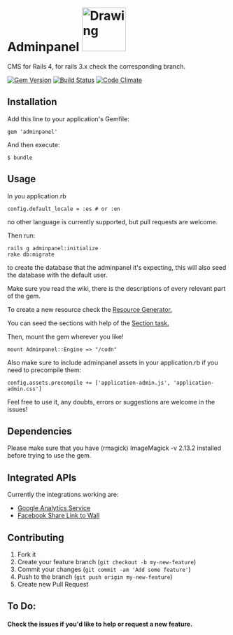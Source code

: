 # Adminpanel [<img src="http://f.cl.ly/items/1W1T461F1m1e0R13471w/codn180.png" alt="Drawing" style="width: 100px;"/>](http://www.codn.mx)

CMS for Rails 4, for rails 3.x check the corresponding branch.

[![Gem Version](https://badge.fury.io/rb/adminpanel.svg)](http://badge.fury.io/rb/adminpanel)
[![Build Status](https://travis-ci.org/joseramonc/adminpanel.svg?branch=master)](https://travis-ci.org/joseramonc/adminpanel)
[![Code Climate](https://codeclimate.com/github/joseramonc/adminpanel.png)](https://codeclimate.com/github/joseramonc/adminpanel)
<!-- [![Dependency Status](https://gemnasium.com/joseramonc/adminpanel.svg)](https://gemnasium.com/joseramonc/adminpanel) -->
## Installation

Add this line to your application's Gemfile:

    gem 'adminpanel'

And then execute:

    $ bundle

## Usage

In you application.rb

    config.default_locale = :es # or :en

no other language is currently supported, but pull requests are welcome.

Then run:

    rails g adminpanel:initialize
    rake db:migrate
to create the database that the adminpanel it's expecting, this will also seed the database with the default user.

Make sure you read the wiki, there is the descriptions of every relevant part of the gem.

To create a new resource check the [Resource Generator.](https://github.com/joseramonc/adminpanel/wiki/Generator-adminpanel:resource)

You can seed the sections with help of the [Section task.](https://github.com/joseramonc/adminpanel/wiki/Rake-task-adminpanel:section)

Then, mount the gem wherever you like!

    mount Adminpanel::Engine => "/codn"

Also make sure to include adminpanel assets in your application.rb if you need to precompile them:

    config.assets.precompile += ['application-admin.js', 'application-admin.css']
Feel free to use it, any doubts, errors or suggestions are welcome in the issues!

## Dependencies

Please make sure that you have (rmagick) ImageMagick -v 2.13.2 installed before trying to use the gem.

## Integrated APIs

Currently the integrations working are:

* [Google Analytics Service](https://github.com/joseramonc/adminpanel/wiki/include-Google-Analytics)
* [Facebook Share Link to Wall](https://github.com/joseramonc/adminpanel/wiki/include-Adminpanel::Facebook)

## Contributing

1. Fork it
2. Create your feature branch (`git checkout -b my-new-feature`)
3. Commit your changes (`git commit -am 'Add some feature'`)
4. Push to the branch (`git push origin my-new-feature`)
5. Create new Pull Request

## To Do:

#### Check the issues if you'd like to help or request a new feature.
